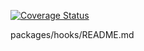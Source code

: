 <!--
 * @Author: mrrs878@foxmail.com
 * @Date: 2021-08-18 13:58:53
 * @LastEditors: mrrs878@foxmail.com
 * @LastEditTime: 2021-08-18 16:21:59
 * @FilePath: \bytemd\README.md
-->
[![Coverage Status](https://coveralls.io/repos/github/mrrs878/gear/badge.svg?branch=main)](https://coveralls.io/github/mrrs878/gear?branch=main)

packages/hooks/README.md
